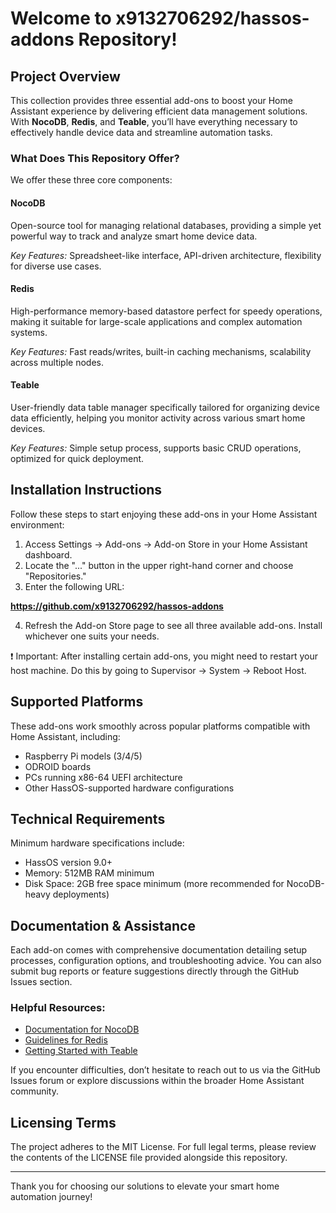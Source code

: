 # Welcome to x9132706292/hassos-addons Repository!

## Project Overview

This collection provides three essential add-ons to boost your Home Assistant experience by delivering efficient data management solutions. With **NocoDB**, **Redis**, and **Teable**, you’ll have everything necessary to effectively handle device data and streamline automation tasks.

### What Does This Repository Offer?

We offer these three core components:

#### NocoDB
Open-source tool for managing relational databases, providing a simple yet powerful way to track and analyze smart home device data.

*Key Features:* Spreadsheet-like interface, API-driven architecture, flexibility for diverse use cases.

#### Redis
High-performance memory-based datastore perfect for speedy operations, making it suitable for large-scale applications and complex automation systems.

*Key Features:* Fast reads/writes, built-in caching mechanisms, scalability across multiple nodes.

#### Teable
User-friendly data table manager specifically tailored for organizing device data efficiently, helping you monitor activity across various smart home devices.

*Key Features:* Simple setup process, supports basic CRUD operations, optimized for quick deployment.

## Installation Instructions

Follow these steps to start enjoying these add-ons in your Home Assistant environment:

1. Access Settings → Add-ons → Add-on Store in your Home Assistant dashboard.
2. Locate the "..." button in the upper right-hand corner and choose "Repositories."
3. Enter the following URL:

**https://github.com/x9132706292/hassos-addons**

4. Refresh the Add-on Store page to see all three available add-ons. Install whichever one suits your needs.

❗ Important: After installing certain add-ons, you might need to restart your host machine. Do this by going to Supervisor → System → Reboot Host.

## Supported Platforms

These add-ons work smoothly across popular platforms compatible with Home Assistant, including:

- Raspberry Pi models (3/4/5)
- ODROID boards
- PCs running x86-64 UEFI architecture
- Other HassOS-supported hardware configurations

## Technical Requirements

Minimum hardware specifications include:

* HassOS version 9.0+
* Memory: 512MB RAM minimum
* Disk Space: 2GB free space minimum (more recommended for NocoDB-heavy deployments)

## Documentation & Assistance

Each add-on comes with comprehensive documentation detailing setup processes, configuration options, and troubleshooting advice. You can also submit bug reports or feature suggestions directly through the GitHub Issues section.

### Helpful Resources:
- [Documentation for NocoDB](#nocodb)
- [Guidelines for Redis](#redis)
- [Getting Started with Teable](#teable)

If you encounter difficulties, don’t hesitate to reach out to us via the GitHub Issues forum or explore discussions within the broader Home Assistant community.

## Licensing Terms

The project adheres to the MIT License. For full legal terms, please review the contents of the LICENSE file provided alongside this repository.

***

Thank you for choosing our solutions to elevate your smart home automation journey!
